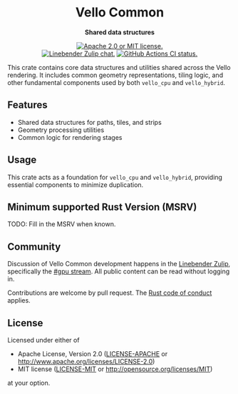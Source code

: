 <div align="center">

# Vello Common

**Shared data structures**

[![Apache 2.0 or MIT license.](https://img.shields.io/badge/license-Apache--2.0_OR_MIT-blue.svg)](#license)
\
[![Linebender Zulip chat.](https://img.shields.io/badge/Linebender-%23gpu-blue?logo=Zulip)](https://xi.zulipchat.com/#narrow/stream/197075-gpu)
[![GitHub Actions CI status.](https://img.shields.io/github/actions/workflow/status/linebender/vello/ci.yml?logo=github&label=CI)](https://github.com/linebender/vello/actions)

</div>

This crate contains core data structures and utilities shared across the Vello rendering. It includes common geometry representations, tiling logic, and other fundamental components used by both `vello_cpu` and `vello_hybrid`.

## Features
- Shared data structures for paths, tiles, and strips
- Geometry processing utilities
- Common logic for rendering stages

## Usage
This crate acts as a foundation for `vello_cpu` and `vello_hybrid`, providing essential components to minimize duplication.

## Minimum supported Rust Version (MSRV)

TODO: Fill in the MSRV when known.

## Community

Discussion of Vello Common development happens in the [Linebender Zulip](https://xi.zulipchat.com/), specifically the [#gpu stream](https://xi.zulipchat.com/#narrow/stream/197075-gpu).
All public content can be read without logging in.

Contributions are welcome by pull request.
The [Rust code of conduct] applies.

## License

Licensed under either of

- Apache License, Version 2.0 ([LICENSE-APACHE](LICENSE-APACHE) or <http://www.apache.org/licenses/LICENSE-2.0>)
- MIT license ([LICENSE-MIT](LICENSE-MIT) or <http://opensource.org/licenses/MIT>)

at your option.

[Rust code of conduct]: https://www.rust-lang.org/policies/code-of-conduct
[Vello]: https://github.com/linebender/vello
[the changelog]: https://github.com/linebender/vello/tree/main/CHANGELOG.md
